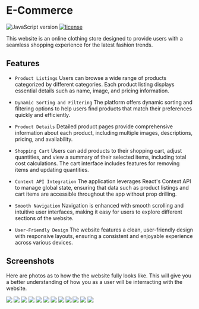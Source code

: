 # E-Commerce

![JavaScript version](https://img.shields.io/badge/logo-javascript-blue?logo=javascript)
[![license](https://img.shields.io/badge/license-%20MIT%20-green.svg)](./LICENSE)

This website is an online clothing store designed to provide users with a seamless shopping experience for the latest fashion trends.

## Features

- `Product Listings` Users can browse a wide range of products categorized by different categories. Each product listing displays essential details such as name, image, and pricing information.

- `Dynamic Sorting and Filtering` The platform offers dynamic sorting and filtering options to help users find products that match their preferences quickly and efficiently.

- `Product Details` Detailed product pages provide comprehensive information about each product, including multiple images, descriptions, pricing, and availability.

- `Shopping Cart` Users can add products to their shopping cart, adjust quantities, and view a summary of their selected items, including total cost calculations. The cart interface includes features for removing items and updating quantities.

- `Context API Integration` The application leverages React's Context API to manage global state, ensuring that data such as product listings and cart items are accessible throughout the app without prop drilling.

- `Smooth Navigation` Navigation is enhanced with smooth scrolling and intuitive user interfaces, making it easy for users to explore different sections of the website.

- `User-Friendly Design` The website features a clean, user-friendly design with responsive layouts, ensuring a consistent and enjoyable experience across various devices.


## Screenshots
Here are photos as to how the the website fully looks like. This will give you a better understanding of how you as a user will be interracting with the website. 

![](/frontend/src/components/Assets/e-commerse%20(1).png)
![](/frontend/src/components/Assets/e-commerse%20(2).png)
![](/frontend/src/components/Assets/e-commerse%20(3).png)
![](/frontend/src/components/Assets/e-commerse%20(4).png)
![](/frontend/src/components/Assets/e-commerse%20(5).png)
![](/frontend/src/components/Assets/e-commerse%20(6).png)
![](/frontend/src/components/Assets/e-commerse%20(7).png)
![](/frontend/src/components/Assets/e-commerse%20(8).png)
![](/frontend/src/components/Assets/e-commerse%20(9).png)
![](/frontend/src/components/Assets/e-commerse%20(10).png)
![](/frontend/src/components/Assets/e-commerse%20(11).png)
![](/frontend/src/components/Assets/e-commerse%20(12).png)



